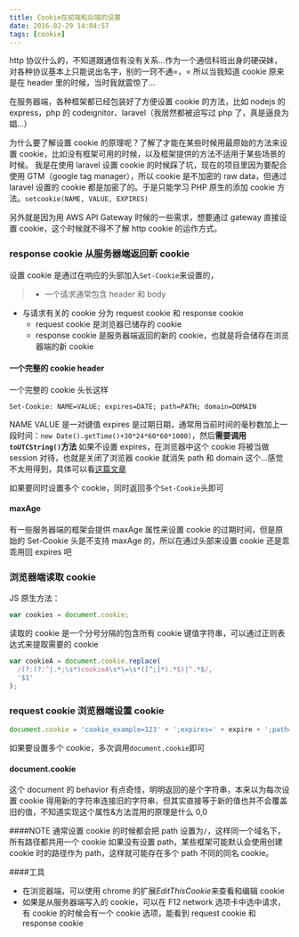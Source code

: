 ```yaml
---
title: Cookie在前端和后端的设置
date: 2016-02-29 14:04:57
tags: [cookie]
---
```


http 协议什么的，不知道跟通信有没有关系…作为一个通信科班出身的硬~~汉~~妹，对各种协议基本上只能说出名字，别的一窍不通=，= 所以当我知道 cookie 原来是在 header 里的时候，当时我就震惊了…

在服务器端，各种框架都已经包装好了方便设置 cookie 的方法，比如 nodejs 的 express，php 的 codeignitor、laravel（我居然都被迫写过 php 了，真是逼良为娼…）

为什么要了解设置 cookie 的原理呢？了解了才能在某些时候用最原始的方法来设置 cookie，比如没有框架可用的时候，以及框架提供的方法不适用于某些场景的时候。
我是在使用 laravel 设置 cookie 的时候踩了坑，现在的项目里因为要配合使用 GTM（google tag manager），所以 cookie 是不加密的 raw data，但通过 laravel 设置的 cookie 都是加密了的。于是只能学习 PHP 原生的添加 cookie 方法。`setcookie(NAME, VALUE, EXPIRES)`

另外就是因为用 AWS API Gateway 时候的一些需求，想要通过 gateway 直接设置 cookie，这个时候就不得不了解 http cookie 的运作方式。

### response cookie 从服务器端返回新 cookie

设置 cookie 是通过在响应的头部加入`Set-Cookie`来设置的，

> - 一个请求通常包含 header 和 body

- 与请求有关的 cookie 分为 request cookie 和 response cookie
  - request cookie 是浏览器已储存的 cookie
  - response cookie 是服务器端返回的新的 cookie，也就是将会储存在浏览器端的新 cookie

#### 一个完整的 cookie header

一个完整的 cookie 头长这样

```
Set-Cookie: NAME=VALUE; expires=DATE; path=PATH; domain=DOMAIN
```

NAME VALUE 是一对键值
expires 是过期日期，通常用当前时间的毫秒数加上一段时间：`new Date().getTime()+30*24*60*60*1000)`，然后**需要调用`toUTCString()`方法**
如果不设置 expires，在浏览器中这个 cookie 将被当做 session 对待，也就是关闭了浏览器 cookie 就消失
path 和 domain 这个…感觉不太用得到，具体可以看[这篇文章](http://blog.sina.com.cn/s/blog_70c4d9410100z3il.html)

如果要同时设置多个 cookie，同时返回多个`Set-Cookie`头即可

#### maxAge

有一些服务器端的框架会提供 maxAge 属性来设置 cookie 的过期时间，但是原始的 Set-Cookie 头是不支持 maxAge 的，所以在通过头部来设置 cookie 还是乖乖用回 expires 吧

### 浏览器端读取 cookie

JS 原生方法：

```js
var cookies = document.cookie;
```

读取的 cookie 是一个分号分隔的包含所有 cookie 键值字符串，可以通过正则表达式来提取需要的 cookie

```js
var cookieA = document.cookie.replace(
  /(?:(?:^|.*;\s*)cookieA\s*\=\s*([^;]*).*$)|^.*$/,
  '$1'
);
```

### request cookie 浏览器端设置 cookie

```js
document.cookie = 'cookie_example=123' + ';expires=' + expire + ';path=/';
```

如果要设置多个 cookie，多次调用`document.cookie`即可

#### document.cookie

这个 document 的 behavior 有点奇怪，明明返回的是个字符串，本来以为每次设置 cookie 得用新的字符串连接旧的字符串，但其实直接等于新的值也并不会覆盖旧的值，不知道实现这个属性&方法混用的原理是什么 0,0

####NOTE
通常设置 cookie 的时候都会把 path 设置为`/`，这样同一个域名下，所有路径都共用一个 cookie
如果没有设置 path，某些框架可能默认会使用创建 cookie 时的路径作为 path，这样就可能存在多个 path 不同的同名 cookie。

####工具

- 在浏览器端，可以使用 chrome 的扩展*EditThisCookie*来查看和编辑 cookie
- 如果是从服务器端写入的 cookie，可以在 F12 network 选项卡中选中请求，有 cookie 的时候会有一个 cookie 选项，能看到 request cookie 和 response cookie
